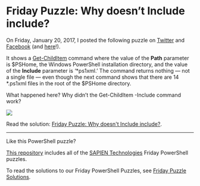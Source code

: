 # Friday Puzzle: Why doesn’t Include include?

On Friday, January 20, 2017, I posted the following puzzle on [Twitter](https://twitter.com/juneb_get_help/status/822448851579596800) and [Facebook](https://www.facebook.com/SAPIENTech/photos/a.10151095012027283.433079.82797372282/10154242716222283/?type=3) (and [here](https://www.facebook.com/groups/powershell/permalink/1321915161199992/?match=cHV6emxlLGZyaWRheQ%3D%3D)!).

It shows a [Get-ChildItem](http://technet.microsoft.com/library/hh847897(v=wps.630).aspx) command where the value of the **Path** parameter is $PSHome, the Windows PowerShell installation directory, and the value of the **Include** parameter is ‘*ps1xml.’ The command returns nothing — not a single file — even though the next command shows that there are 14 *.ps1xml files in the root of the $PSHome directory.

What happened here? Why didn’t the Get-ChildItem -Include command work?

![](https://i0.wp.com/www.sapien.com/blog/wp-content/uploads/2017/01/image001.png?ssl=1)

Read the solution: [Friday Puzzle: Why doesn't Include include?](https://www.sapien.com/blog/2017/01/30/friday-puzzle-why-doesnt-include-include/). 


----------
Like this PowerShell puzzle?

[This repository](https://github.com/SAPIENTechnologies/FridayPowerShellPuzzle) includes all of the [SAPIEN Technologies](https://sapien.com/blog) Friday PowerShell puzzles. 

To read the solutions to our Friday PowerShell Puzzles, see [Friday Puzzle Solutions](https://www.sapien.com/blog/topics/puzzle/). 